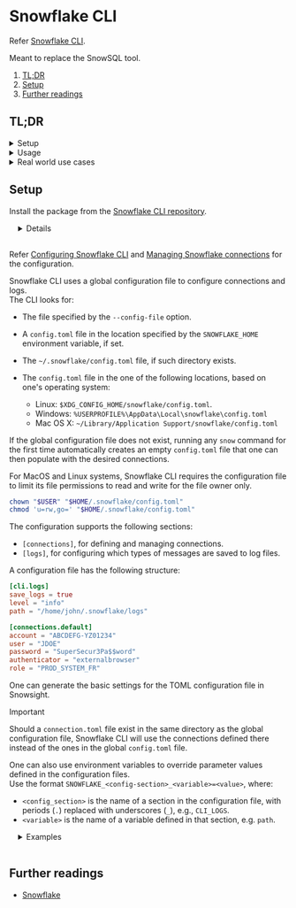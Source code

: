 # Snowflake CLI

Refer [Snowflake CLI].

Meant to replace the SnowSQL tool.

1. [TL;DR](#tldr)
1. [Setup](#setup)
1. [Further readings](#further-readings)

## TL;DR

<details>
  <summary>Setup</summary>

```sh
# Using Homebrew
brew install 'snowflake-cli'
# Get it from the [Snowflake CLI repository]
curl --continue-at '-' --location --fail --show-error --remote-name \
  --url 'https://sfc-repo.snowflakecomputing.com/snowflake-cli/linux_aarch64/3.7.2/snowflake-cli-3.7.2.aarch64.deb' \
&& sudo dpkg -i 'snowflake-cli-3.7.2.aarch64.deb'
curl --continue-at '-' --location --fail --show-error --remote-name \
  --url 'https://sfc-repo.snowflakecomputing.com/snowflake-cli/linux_aarch64/3.7.2/snowflake-cli-3.7.2.aarch64.rpm' \
&& sudo rpm -i 'snowflake-cli-3.7.2.rpm'

# Configure for the session via environment variables
export SNOWFLAKE_ACCOUNT='ABCDEFG-YZ01234' SNOWFLAKE_USER='JDOE' SNOWFLAKE_PASSWORD='SuperSecur3Pa$$word'
export SNOWFLAKE_CLI_LOGS_PATH='/Users/jondoe/snowcli_logs' SNOWFLAKE_DEFAULT_CONNECTION_NAME='myconnection'
```

</details>

<details>
  <summary>Usage</summary>

```sh
# Check it works.
snow --version

# Get help.
snow --help
snow helpers -h

# List configured connections to Snowflake.
snow connection list

# Add connections.
snow connection add
snow --config-file 'my_config.toml' connection add \
  -n 'myconnection2' --account 'myaccount2' --user 'jdoe2' --no-interactive

# Test connections.
snow connection test
snow connection test -c 'connection-name'
snow connection test --temporary-connection --account 'account-id' --username 'login-name' --password 'password-or-pat'
snow --config-file='my_config.toml' connection test -c 'myconnection2' --enable-diag --diag-log-path "$HOME/report"

# Set the default connection
snow connection set-default 'myconnection2'

# Executes Snowflake queries.
snow sql
```

</details>

<details>
  <summary>Real world use cases</summary>

```sh
# Test credentials
snow connection test --temporary-connection --account 'ABCDEFG-YZ01234' --username 'JDOE' --password '<PAT>'
SNOWFLAKE_ACCOUNT='ABCDEFG-YZ01234' SNOWFLAKE_USER='JDOE' SNOWFLAKE_PASSWORD='SuperSecur3Pa$$word' snow \
  connection test --temporary-connection
```

</details>

## Setup

Install the package from the [Snowflake CLI repository].

<details style='padding: 0 0 1rem 1rem'>

```sh
# Linux
# DEB
curl --continue-at '-' --location --fail --show-error --remote-name \
  --url 'https://sfc-repo.snowflakecomputing.com/snowflake-cli/linux_aarch64/3.7.2/snowflake-cli-3.7.2.aarch64.deb' \
&& sudo dpkg -i 'snowflake-cli-3.7.2.aarch64.deb'
# RPM
curl --continue-at '-' --location --fail --show-error --remote-name \
  --url 'https://sfc-repo.snowflakecomputing.com/snowflake-cli/linux_aarch64/3.7.2/snowflake-cli-3.7.2.aarch64.rpm' \
&& sudo rpm -i 'snowflake-cli-3.7.2.rpm'

# Mac OS X
# Via Homebrew
brew install 'snowflake-cli'
# Via the [Snowflake CLI repository]
curl --continue-at '-' --location --fail --show-error --remote-name \
  --url 'https://sfc-repo.snowflakecomputing.com/snowflake-cli/darwin_arm64/3.7.2/snowflake-cli-3.7.2-darwin-arm64.pkg' \
&& sudo installer -pkg 'snowflake-cli-3.7.2-darwin-arm64.pkg' -target '/' \
&& ln -swiv '/Applications/SnowflakeCLI.app/Contents/MacOS/snow' "$HOME/bin/snow"
```

</details>

Refer [Configuring Snowflake CLI] and [Managing Snowflake connections] for the configuration.

Snowflake CLI uses a global configuration file to configure connections and logs.<br/>
The CLI looks for:

- The file specified by the `--config-file` option.
- A `config.toml` file in the location specified by the `SNOWFLAKE_HOME` environment variable, if set.
- The `~/.snowflake/config.toml` file, if such directory exists.
- The `config.toml` file in the one of the following locations, based on one's operating system:

  - Linux: `$XDG_CONFIG_HOME/snowflake/config.toml`.
  - Windows: `%USERPROFILE%\AppData\Local\snowflake\config.toml`
  - Mac OS X: `~/Library/Application Support/snowflake/config.toml`

If the global configuration file does not exist, running any `snow` command for the first time automatically creates an
empty `config.toml` file that one can then populate with the desired connections.

For MacOS and Linux systems, Snowflake CLI requires the configuration file to limit its file permissions to read and
write for the file owner only.

```sh
chown "$USER" "$HOME/.snowflake/config.toml"
chmod 'u=rw,go=' "$HOME/.snowflake/config.toml"
```

The configuration supports the following sections:

- `[connections]`, for defining and managing connections.
- `[logs]`, for configuring which types of messages are saved to log files.

A configuration file has the following structure:

```toml
[cli.logs]
save_logs = true
level = "info"
path = "/home/john/.snowflake/logs"

[connections.default]
account = "ABCDEFG-YZ01234"
user = "JDOE"
password = "SuperSecur3Pa$$word"
authenticator = "externalbrowser"
role = "PROD_SYSTEM_FR"
```

One can generate the basic settings for the TOML configuration file in Snowsight.

> [!important]
> Should a `connection.toml` file exist in the same directory as the global configuration file, Snowflake CLI will use
> the connections defined there instead of the ones in the global `config.toml` file.

One can also use environment variables to override parameter values defined in the configuration files.<br/>
Use the format `SNOWFLAKE_<config-section>_<variable>=<value>`, where:

- `<config_section>` is the name of a section in the configuration file, with periods (`.`) replaced with underscores
  (`_`), e.g., `CLI_LOGS`.
- `<variable>` is the name of a variable defined in that section, e.g. `path`.

<details style='padding: 0 0 1rem 1rem'>
  <summary>Examples</summary>

```sh
# Override the path parameter in the [cli.logs] section in the config.toml file
SNOWFLAKE_CLI_LOGS_PATH='/Users/jondoe/snowcli_logs' snow …

# Set the password for the 'myconnection' connection
SNOWFLAKE_CONNECTIONS_MYCONNECTION_PASSWORD='SomePassword' snow …

# Set the default connection name
SNOWFLAKE_DEFAULT_CONNECTION_NAME='myconnection' snow …

# Test credentials
SNOWFLAKE_ACCOUNT='ABCDEFG-YZ01234' SNOWFLAKE_USER='JDOE' SNOWFLAKE_PASSWORD='SuperSecur3Pa$$word' \
snow connection test --temporary-connection
```

</details>

## Further readings

- [Snowflake]

<!--
  Reference
  ═╬═Time══
  -->

<!-- In-article sections -->
<!-- Knowledge base -->
[Snowflake]: README.md

<!-- Files -->
<!-- Upstream -->
[Configuring Snowflake CLI]: https://docs.snowflake.com/en/developer-guide/snowflake-cli/connecting/configure-cli
[Managing Snowflake connections]: https://docs.snowflake.com/en/developer-guide/snowflake-cli/connecting/configure-connections
[snowflake cli repository]: https://sfc-repo.snowflakecomputing.com/snowflake-cli/index.html
[snowflake cli]: https://docs.snowflake.com/en/developer-guide/snowflake-cli/index

<!-- Others -->
